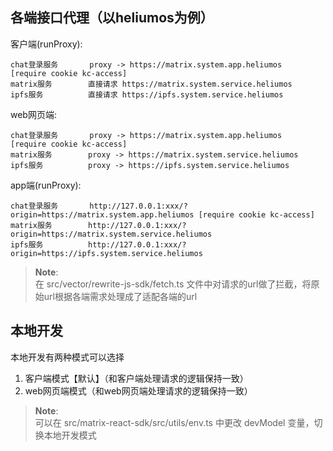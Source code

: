 ## 各端接口代理（以heliumos为例）

客户端(runProxy):

```
chat登录服务       proxy -> https://matrix.system.app.heliumos  [require cookie kc-access]
matrix服务        直接请求 https://matrix.system.service.heliumos
ipfs服务          直接请求 https://ipfs.system.service.heliumos
```

web网页端:

```
chat登录服务       proxy -> https://matrix.system.app.heliumos  [require cookie kc-access]
matrix服务        proxy -> https://matrix.system.service.heliumos
ipfs服务          proxy -> https://ipfs.system.service.heliumos
```

app端(runProxy):

```
chat登录服务       http://127.0.0.1:xxx/?origin=https://matrix.system.app.heliumos [require cookie kc-access]
matrix服务        http://127.0.0.1:xxx/?origin=https://matrix.system.service.heliumos
ipfs服务          http://127.0.0.1:xxx/?origin=https://ipfs.system.service.heliumos
```


>**Note**:<br>
> 在 src/vector/rewrite-js-sdk/fetch.ts 文件中对请求的url做了拦截，将原始url根据各端需求处理成了适配各端的url<br>


## 本地开发

本地开发有两种模式可以选择
1. 客户端模式【默认】（和客户端处理请求的逻辑保持一致）
2. web网页端模式（和web网页端处理请求的逻辑保持一致）

>**Note**:<br>
> 可以在 src/matrix-react-sdk/src/utils/env.ts 中更改 devModel 变量，切换本地开发模式

